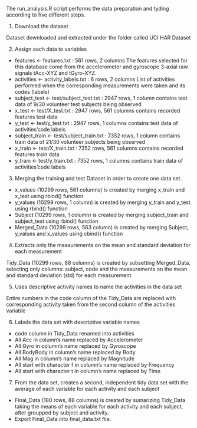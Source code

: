 The run_analysis.R script performs the data preparation and tyding according to five different steps.

1) Download the dataset

Dataset downloaded and extracted under the folder called UCI HAR Dataset


2) Assign each data to variables

- features <- features.txt : 561 rows, 2 columns
        The features selected for this database come from the accelerometer and gyroscope 3-axial raw signals tAcc-XYZ and tGyro-XYZ.
- activities <- activity_labels.txt : 6 rows, 2 columns
        List of activities performed when the corresponding measurements were taken and its codes (labels)
- subject_test <- test/subject_test.txt : 2947 rows, 1 column
        contains test data of 9/30 volunteer test subjects being observed
- x_test <- test/X_test.txt : 2947 rows, 561 columns
        contains recorded features test data
- y_test <- test/y_test.txt : 2947 rows, 1 columns
        contains test data of activities’code labels
- subject_train <- test/subject_train.txt : 7352 rows, 1 column
        contains train data of 21/30 volunteer subjects being observed
- x_train <- test/X_train.txt : 7352 rows, 561 columns
        contains recorded features train data
- y_train <- test/y_train.txt : 7352 rows, 1 columns
        contains train data of activities’code labels


3) Merging the training and test Dataset in order to create one data set.

- x_values (10299 rows, 561 columns) is created by merging x_train and x_test using rbind() function
- y_values (10299 rows, 1 column) is created by merging y_train and y_test using rbind() function
- Subject (10299 rows, 1 column) is created by merging subject_train and subject_test using rbind() function
- Merged_Data (10299 rows, 563 column) is created by merging Subject, y_values and x_values using cbind() function


4) Extracts only the measurements on the mean and standard deviation for each measurement

Tidy_Data (10299 rows, 88 columns) is created by subsetting Merged_Data, selecting only columns: subject, code and the measurements on the mean and standard deviation (std) for each measurement.


5) Uses descriptive activity names to name the activities in the data set

Entire numbers in the code column of the Tidy_Data are replaced with corresponding activity taken from the second column of the activities variable


6) Labels the data set with descriptive variable names
- code column in Tidy_Data renamed into activities
- All Acc in column’s name replaced by Accelerometer
- All Gyro in column’s name replaced by Gyroscope
- All BodyBody in column’s name replaced by Body
- All Mag in column’s name replaced by Magnitude
- All start with character f in column’s name replaced by Frequency
- All start with character t in column’s name replaced by Time

7) From the data set, creates a second, independent tidy data set with the average of each variable for each activity and each subject
- Final_Data (180 rows, 88 columns) is created by sumarizing Tidy_Data taking the means of each variable for each activity and each subject, after groupped by subject and activity.
- Export Final_Data into final_data.txt file.


